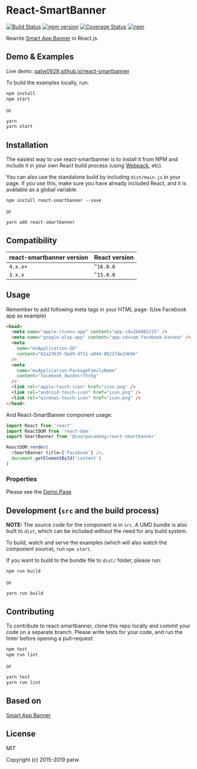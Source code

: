 # React-SmartBanner

[![Build Status](https://travis-ci.org/patw0929/react-smartbanner.svg)](https://travis-ci.org/patw0929/react-smartbanner)
[![npm version](https://badge.fury.io/js/react-smartbanner.svg)](http://badge.fury.io/js/react-smartbanner)
[![Coverage Status](https://coveralls.io/repos/github/patw0929/react-smartbanner/badge.svg?branch=master)](https://coveralls.io/github/patw0929/react-smartbanner?branch=master)
[![npm](https://img.shields.io/npm/l/express.svg?maxAge=2592000)]()

Rewrite [Smart App Banner](https://github.com/kudago/smart-app-banner) in React.js.

## Demo & Examples

Live demo: [patw0929.github.io/react-smartbanner](https://patw0929.github.io/react-smartbanner/)

To build the examples locally, run:

```bash
npm install
npm start
```

or

```bash
yarn
yarn start
```

## Installation

The easiest way to use react-smartbanner is to install it from NPM and include it in your own React build process (using [Webpack](http://webpack.github.io/), etc).

You can also use the standalone build by including `dist/main.js` in your page. If you use this, make sure you have already included React, and it is available as a global variable.

```
npm install react-smartbanner --save
```

or

```bash
yarn add react-smartbanner
```

## Compatibility

| react-smartbanner version | React version |
| ------------------------- | ------------- |
| `4.x.x+`                  | `^16.0.0`     |
| `3.x.x`                   | `^15.0.0`     |

## Usage

Remember to add following meta tags in your HTML page: (Use Facebook app as example)

```html
<head>
  <meta name="apple-itunes-app" content="app-id=284882215" />
  <meta name="google-play-app" content="app-id=com.facebook.katana" />
  <meta
    name="msApplication-ID"
    content="82a23635-5bd9-df11-a844-00237de2db9e"
  />
  <meta
    name="msApplication-PackageFamilyName"
    content="facebook_9wzdncrfhv5g"
  />
  <link rel="apple-touch-icon" href="icon.png" />
  <link rel="android-touch-icon" href="icon.png" />
  <link rel="windows-touch-icon" href="icon.png" />
</head>
```

And React-SmartBanner component usage:

```javascript
import React from 'react'
import ReactDOM from 'react-dom'
import SmartBanner from '@coorpacademy/react-smartbanner'

ReactDOM.render(
  <SmartBanner title={'Facebook'} />,
  document.getElementById('content')
)
```

### Properties

Please see the [Demo Page](https://patw0929.github.io/react-smartbanner/)

## Development (`src` and the build process)

**NOTE:** The source code for the component is in `src`. A UMD bundle is also built to `dist`, which can be included without the need for any build system.

To build, watch and serve the examples (which will also watch the component source), run `npm start`.

If you want to build to the bundle file to `dist/` folder, please run:

```bash
npm run build
```

or

```bash
yarn run build
```

## Contributing

To contribute to react-smartbanner, clone this repo locally and commit your code on a separate branch. Please write tests for your code, and run the linter before opening a pull-request:

```bash
npm test
npm run lint
```

or

```bash
yarn test
yarn run lint
```

## Based on

[Smart App Banner](https://github.com/kudago/smart-app-banner)

## License

MIT

Copyright (c) 2015-2019 patw.
